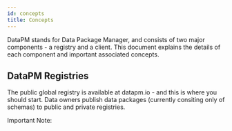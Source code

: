 ```yaml
---
id: concepts
title: Concepts
---
```


DataPM stands for Data Package Manager, and consists of two major components - a registry and a client. This document explains the details of each component and important associated concepts. 

## DataPM Registries

The public global registry is available at datapm.io - and this is where you should start. Data owners publish data packages (currently consiting only of schemas) to public and private registries. 

Important Note: 